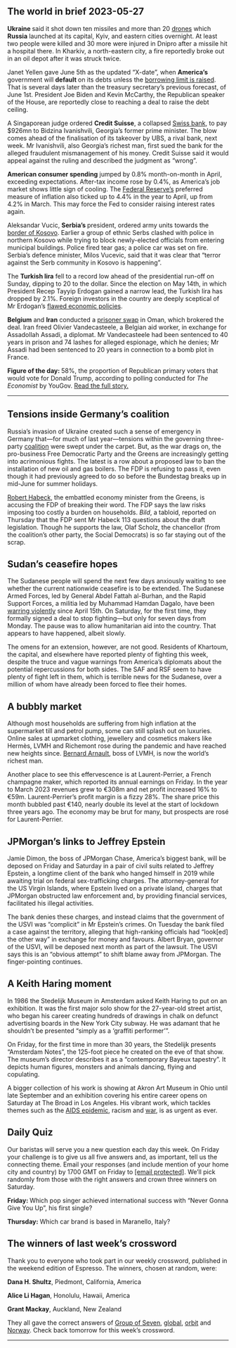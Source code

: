 ## The world in brief 2023-05-27

<strong>Ukraine </strong>said it shot down ten missiles and more than 20 [drones](https://https://www.https://www.economist.com/science-and-technology/2023/05/08/how-ukrainians-modify-civilian-drones-for-military-use) which <strong>Russia</strong> launched at its capital, Kyiv, and eastern cities overnight. At least two people were killed and 30 more were injured in Dnipro after a missile hit a hospital there. In Kharkiv, a north-eastern city, a fire reportedly broke out in an oil depot after it was struck twice. 

Janet Yellen gave June 5th as the updated “X-date”, when <strong>America’s</strong> government will <strong>default </strong>on its debts unless the [borrowing limit is raised](https://https://www.https://www.economist.com/finance-and-economics/2023/05/22/what-happens-if-america-defaults-on-its-debt). That is several days later than the treasury secretary’s previous forecast, of June 1st. President Joe Biden and Kevin McCarthy, the Republican speaker of the House, are reportedly close to reaching a deal to raise the debt ceiling.

A Singaporean judge ordered <strong>Credit Suisse</strong>, a collapsed [Swiss bank](https://https://www.https://www.economist.com/finance-and-economics/2023/03/19/a-momentous-but-unhappy-union-ubs-saves-credit-suisse), to pay $926mn to Bidzina Ivanishvili, Georgia’s former prime minister. The blow comes ahead of the finalisation of its takeover by UBS, a rival bank, next week. Mr Ivanishvili, also Georgia’s richest man, first sued the bank for the alleged fraudulent mismanagement of his money. Credit Suisse said it would appeal against the ruling and described the judgment as “wrong”.

<strong>American consumer spending</strong> jumped by 0.8% month-on-month in April, exceeding expectations. After-tax income rose by 0.4%, as America’s job market shows little sign of cooling. The [Federal Reserve’s](https://https://www.https://www.economist.com/finance-and-economics/2023/03/19/the-federal-reserve-must-choose-between-inflation-and-market-chaos) preferred measure of inflation also ticked up to 4.4% in the year to April, up from 4.2% in March. This may force the Fed to consider raising interest rates again.

Aleksandar Vucic, <strong>Serbia’s </strong>president, ordered army units towards the [border of Kosovo](https://https://www.https://www.economist.com/europe/2022/12/20/kosovo-and-serbia-are-on-the-verge-of-conflict-again). Earlier a group of ethnic Serbs clashed with police in northern Kosovo while trying to block newly-elected officials from entering municipal buildings. Police fired tear gas; a police car was set on fire. Serbia’s defence minister, Milos Vucevic, said that it was clear that “terror against the Serb community in Kosovo is happening”.

The <strong>Turkish lira</strong> fell to a record low ahead of the presidential run-off on Sunday, dipping to 20 to the dollar. Since the election on May 14th, in which President Recep Tayyip Erdogan gained a narrow lead, the Turkish lira has dropped by 2.1%. Foreign investors in the country are deeply sceptical of Mr Erdogan’s [flawed economic policies](https://https://www.https://www.economist.com/europe/2023/05/14/recep-tayyip-erdogan-beats-his-challenger-as-turkey-votes). 

<strong>Belgium</strong> and <strong>Iran</strong> conducted a [prisoner swap](https://https://www.https://www.economist.com/the-economist-explains/2022/08/05/how-do-prisoner-swaps-work) in Oman, which brokered the deal. Iran freed Olivier Vandecasteele, a Belgian aid worker, in exchange for Assadollah Assadi, a diplomat. Mr Vandecasteele had been sentenced to 40 years in prison and 74 lashes for alleged espionage, which he denies; Mr Assadi had been sentenced to 20 years in connection to a bomb plot in France. 

<strong>Figure of the day: </strong>58%, the proportion of Republican primary voters that would vote for Donald Trump, according to polling conducted for <em>The Economist </em>by YouGov. [Read the full story. ](https://https://www.https://www.economist.com/briefing/2023/05/24/ron-desantis-has-little-chance-of-beating-donald-trump)

----------

## Tensions inside Germany’s coalition

Russia’s invasion of Ukraine created such a sense of emergency in Germany that—for much of last year—tensions within the governing three-party [coalition](https://https://www.https://www.economist.com/europe/2022/12/07/germanys-ruling-coalition-marks-its-first-anniversary) were swept under the carpet. But, as the war drags on, the pro-business Free Democratic Party and the Greens are increasingly getting into acrimonious fights. The latest is a row about a proposed law to ban the installation of new oil and gas boilers. The FDP is refusing to pass it, even though it had previously agreed to do so before the Bundestag breaks up in mid-June for summer holidays.

[Robert Habeck](https://https://www.https://www.economist.com/europe/2023/01/30/pragmatism-paints-a-paler-shade-of-green), the embattled economy minister from the Greens, is accusing the FDP of breaking their word. The FDP says the law risks imposing too costly a burden on households. <em>Bild</em>, a tabloid, reported on Thursday that the FDP sent Mr Habeck 113 questions about the draft legislation. Though he supports the law, Olaf Scholz, the chancellor (from the coalition’s other party, the Social Democrats) is so far staying out of the scrap. 

## Sudan’s ceasefire hopes

The Sudanese people will spend the next few days anxiously waiting to see whether the current nationwide ceasefire is to be extended. The Sudanese Armed Forces, led by General Abdel Fattah al-Burhan, and the Rapid Support Forces, a militia led by Muhammad Hamdan Dagalo, have been[ warring violently](https://https://www.https://www.economist.com/middle-east-and-africa/2023/05/03/sudans-war-is-home-grown-but-risks-drawing-in-outsiders) since April 15th. On Saturday, for the first time, they formally signed a deal to stop fighting—but only for seven days from Monday. The pause was to allow humanitarian aid into the country. That appears to have happened, albeit slowly. 

The omens for an extension, however, are not good. Residents of Khartoum, the capital, and elsewhere have reported plenty of fighting this week, despite the truce and vague warnings from America’s diplomats about the potential repercussions for both sides. The SAF and RSF seem to have plenty of fight left in them, which is terrible news for the Sudanese, over a million of whom have already been forced to flee their homes. 

## A bubbly market

Although most households are suffering from high inflation at the supermarket till and petrol pump, some can still splash out on luxuries. Online sales at upmarket clothing, jewellery and cosmetics makers like Hermès, LVMH and Richemont rose during the pandemic and have reached new heights since. [Bernard Arnault](https://https://www.https://www.economist.com/business/2022/12/20/how-bernard-arnault-became-the-worlds-richest-person), boss of LVMH, is now the world’s richest man. 

Another place to see this effervescence is at Laurent-Perrier, a French champagne maker, which reported its annual earnings on Friday. In the year to March 2023 revenues grew to €308m and net profit increased 16% to €59m. Laurent-Perrier’s profit margin is a fizzy 28%. The share price this month bubbled past €140, nearly double its level at the start of lockdown three years ago. The economy may be brut for many, but prospects are rosé for Laurent-Perrier.

## JPMorgan’s links to Jeffrey Epstein

Jamie Dimon, the boss of JPMorgan Chase, America’s biggest bank, will be deposed on Friday and Saturday in a pair of civil suits related to Jeffrey Epstein, a longtime client of the bank who hanged himself in 2019 while awaiting trial on federal sex-trafficking charges. The attorney-general for the US Virgin Islands, where Epstein lived on a private island, charges that JPMorgan obstructed law enforcement and, by providing financial services, facilitated his illegal activities.

The bank denies these charges, and instead claims that the government of the USVI was “complicit” in Mr Epstein’s crimes. On Tuesday the bank filed a case against the territory, alleging that high-ranking officials had “look[ed] the other way” in exchange for money and favours. Albert Bryan, governor of the USVI, will be deposed next month as part of the lawsuit. The USVI says this is an “obvious attempt” to shift blame away from JPMorgan. The finger-pointing continues. 

## A Keith Haring moment

In 1986 the Stedelijk Museum in Amsterdam asked Keith Haring to put on an exhibition. It was the first major solo show for the 27-year-old street artist, who began his career creating hundreds of drawings in chalk on defunct advertising boards in the New York City subway. He was adamant that he shouldn’t be presented “simply as a ‘graffiti performer’”.

On Friday, for the first time in more than 30 years, the Stedelijk presents “Amsterdam Notes”, the 125-foot piece he created on the eve of that show. The museum’s director describes it as a “contemporary Bayeux tapestry”. It depicts human figures, monsters and animals dancing, flying and copulating.

A bigger collection of his work is showing at Akron Art Museum in Ohio until late September and an exhibition covering his entire career opens on Saturday at The Broad in Los Angeles. His vibrant work, which tackles themes such as the [AIDS epidemic](https://https://www.https://www.economist.com/1843/2019/06/13/how-keith-harings-art-forced-us-to-talk-about-aids), racism and [war](https://https://www.https://www.economist.com/prospero/2014/11/21/political-lines), is as urgent as ever.

## Daily Quiz

Our baristas will serve you a new question each day this week. On Friday your challenge is to give us all five answers and, as important, tell us the connecting theme. Email your responses (and include mention of your home city and country) by 1700 GMT on Friday to [<span class="__cf_email__" data-cfemail="faab8f9380bf898a889f898995ba9f999594959793898ed4999597">[email&#160;protected]</span>](https://mail.google.com/mail/?view=cm&amp;fs=1&amp;tf=1&amp;to=QuizEspresso@https://www.economist.com). We’ll pick randomly from those with the right answers and crown three winners on Saturday.

<strong>Friday: </strong>Which pop singer achieved international success with “Never Gonna Give You Up”, his first single?

<strong>Thursday:</strong> Which car brand is based in Maranello, Italy?

## The winners of last week’s crossword

Thank you to everyone who took part in our weekly crossword, published in the weekend edition of Espresso. The winners, chosen at random, were: 

<strong>Dana H. Shultz</strong>, Piedmont, California, America

<strong>Alice Li Hagan</strong>, Honolulu, Hawaii, America

<strong>Grant Mackay</strong>, Auckland, New Zealand

They all gave the correct answers of [Group of Seven](https://https://www.https://www.economist.com/asia/2023/05/16/can-the-west-win-over-the-rest-of-the-world), [global](https://https://www.https://www.economist.com/leaders/2023/05/18/the-fight-over-the-future-of-global-payments), [orbit](https://https://www.https://www.economist.com/science-and-technology/2023/05/17/artists-hope-to-turn-selfies-into-comets) and [Norway](https://https://www.https://www.economist.com/international/2023/05/15/europe-cant-decide-how-to-unplug-from-china). Check back tomorrow for this week’s crossword. 

----------
